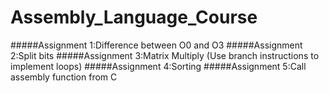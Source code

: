 # Assembly_Language_Course
#####Assignment 1:Difference between O0 and O3
#####Assignment 2:Split bits
#####Assignment 3:Matrix Multiply (Use branch instructions to implement loops)
#####Assignment 4:Sorting
#####Assignment 5:Call assembly function from C

